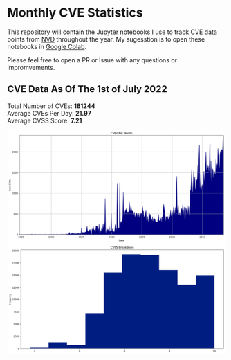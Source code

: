# Monthly CVE Statistics

This repository will contain the Jupyter notebooks I use to track CVE data points from [NVD](https://nvd.nist.gov/) throughout the year. My sugesstion is to open these notebooks in [Google Colab](https://colab.research.google.com).

Please feel free to open a PR or Issue with any questions or impromvements.

## CVE Data As Of The 1st of July 2022

Total Number of CVEs: **181244**<br/>
Average CVEs Per Day: **21.97**<br/>
Average CVSS Score: **7.21**<br/>

![CVE Graph](All.jpg "CVE Graph")<br/>
![CVSS Graph](AllCVSS.jpg "CVSS Graph")
